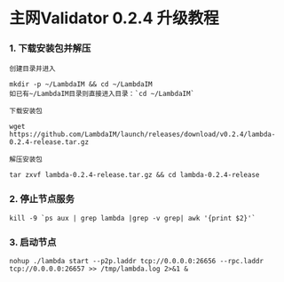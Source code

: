 # 主网Validator 0.2.4 升级教程

### 1. 下载安装包并解压
`创建目录并进入`
```
mkdir -p ~/LambdaIM && cd ~/LambdaIM
如已有~/LambdaIM目录则直接进入目录：`cd ~/LambdaIM`   
```
`下载安装包`
```
wget https://github.com/LambdaIM/launch/releases/download/v0.2.4/lambda-0.2.4-release.tar.gz
```

`解压安装包`
```
tar zxvf lambda-0.2.4-release.tar.gz && cd lambda-0.2.4-release
```
### 2. 停止节点服务

```
kill -9 `ps aux | grep lambda |grep -v grep| awk '{print $2}'`
```

### 3. 启动节点  
```
nohup ./lambda start --p2p.laddr tcp://0.0.0.0:26656 --rpc.laddr tcp://0.0.0.0:26657 >> /tmp/lambda.log 2>&1 &
```
